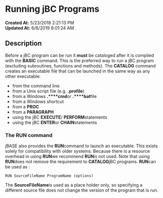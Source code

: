 # Running jBC Programs

**Created At:** 5/23/2018 2:21:13 PM  
**Updated At:** 6/6/2019 8:01:24 AM  


## Description

Before a jBC program can be run it **must** be cataloged after it is compiled with the **BASIC** command. This is the preferred way to run a jBC program (excluding subroutines, functions and methods). The **CATALOG** command creates an executable file that can be launched in the same way as any other executable:

- from the command line
- from a Unix script file (e.g. **.profile**)
- from a Windows **.****cmd**or **.****bat**file
- from a Windows shortcut
- from a **PROC**
- from a **PARAGRAPH**
- using the jBC **EXECUTE**/ **PERFORM**statements
- using the jBC **ENTER**or **CHAIN**statements




### The RUN command

jBASE also provides the **RUN**command to launch an executable. This exists solely for compatibility with older systems. Because there is a resource overhead in using **RUN**we recommend **RUN**is not used. Note that using **RUN**does not remove the requirement to **CATALOG**jBC programs. **RUN**can be used as :

```
RUN SourceFileName ProgramName (options)
```

The **SourceFileName**is used as a place holder only, so specifying a different source file does not change the version of the program that is run.
